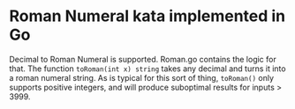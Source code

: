 Roman Numeral kata implemented in Go
==========================

Decimal to Roman Numeral is supported. Roman.go contains the logic for that. The function `toRoman(int x) string` takes any decimal and turns it into a roman numeral string. As is typical for this sort of thing, `toRoman()` only supports positive integers, and will produce suboptimal results for inputs > 3999.
